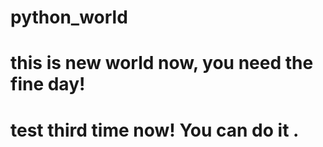 # python_world
# this is new world now, you need the fine day!
# test third time now! You can do it .
